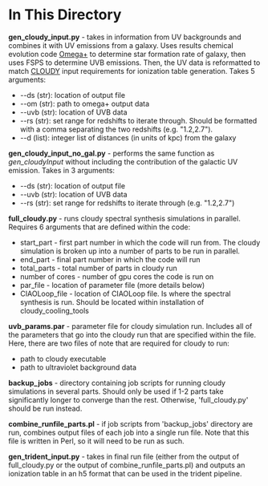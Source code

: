 # In This Directory

**gen_cloudy_input.py** - takes in information from UV backgrounds and combines it with UV emissions from a galaxy. Uses results chemical evolution code [Omega+](https://ui.adsabs.harvard.edu/abs/2017ApJ...835..128C/abstract) to determine star formation rate of galaxy, then uses FSPS to determine UVB emissions. Then, the UV data is reformatted to match [CLOUDY]() input requirements for ionization table generation. Takes 5 arguments:
* --ds (str): location of output file
* --om (str): path to omega+ output data
* --uvb (str): location of UVB data
* --rs (str): set range for redshifts to iterate through. Should be formatted with a comma separating the two redshifts (e.g. "1.2,2.7").
* --d (list): integer list of distances (in units of kpc) from the galaxy

**gen_cloudy_input_no_gal.py** - performs the same function as *gen_cloudyInput* without including the contribution of the galactic UV emission. Takes in 3 arguments:
* --ds (str): location of output file
* --uvb (str): location of UVB data
* --rs (str): set range for redshifts to iterate through (e.g. "1.2,2.7")

**full_cloudy.py** - runs cloudy spectral synthesis simulations in parallel. Requires 6 arguments that are defined within the code:
* start_part - first part number in which the code will run from. The cloudy simulation is broken up into a number of parts to be run in parallel.
* end_part - final part number in which the code will run
* total_parts - total number of parts in cloudy run
* number of cores - number of gpu cores the code is run on
* par_file - location of parameter file (more details below)
* CIAOLoop_file - location of CIAOLoop file. Is where the spectral synthesis is run. Should be located within installation of cloudy_cooling_tools

**uvb_params.par** - parameter file for cloudy simulation run. Includes all of the parameters that go into the cloudy run that are specified within the file. Here, there are two files of note that are required for cloudy to run:
* path to cloudy executable
* path to ultraviolet background data

**backup_jobs** - directory containing job scripts for running cloudy simulations in several parts. Should only be used if 1-2 parts take significantly longer to converge than the rest. Otherwise, 'full_cloudy.py' should be run instead.

**combine_runfile_parts.pl** - if job scripts from 'backup_jobs' directory are run, combines output files of each job into a single run file. Note that this file is written in Perl, so it will need to be run as such.

**gen_trident_input.py** - takes in final run file (either from the output of full_cloudy.py or the output of combine_runfile_parts.pl) and outputs an ionization table in an h5 format that can be used in the trident pipeline.

